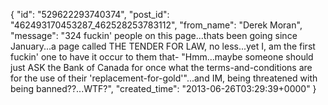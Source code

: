  {
   "id": "529622293740374",
   "post_id": "462493170453287_462528253783112",
   "from_name": "Derek Moran",
   "message": "324 fuckin' people on this page...thats been going since January...a page called THE TENDER FOR LAW, no less...yet I, am the first fuckin' one to have it occur to them that- \"Hmm...maybe someone should just ASK the Bank of Canada for once what the terms-and-conditions are for the use of their 'replacement-for-gold'\"...and IM, being threatened with being banned??...WTF?",
   "created_time": "2013-06-26T03:29:39+0000"
 }
